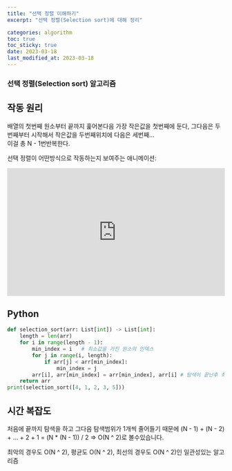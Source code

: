 ```yaml
---
title: "선택 정렬 이해하기"
excerpt: "선택 정렬(Selection sort)에 대해 정리"

categories: algorithm
toc: true
toc_sticky: true
date: 2023-03-18
last_modified_at: 2023-03-18
---
```


### 선택 정렬(Selection sort) 알고리즘

## 작동 원리

배열의 첫번째 원소부터 끝까지 훑어본다음 가장 작은값을 첫번째에 둔다, 그다음은 두번째부터 시작해서 작은값을 두번째위치에 다음은 세번째...  
이걸 총 N - 1번반복한다.

선택 정렬이 어떤방식으로 작동하는지 보여주는 애니메이션:

<div style='position:relative; padding-bottom:calc(50.00% + 44px)'><iframe src='https://gfycat.com/ifr/ShallowHideousFruitbat' frameborder='0' scrolling='no' width='100%' height='100%' style='position:absolute;top:0;left:0;' allowfullscreen></iframe></div>

## Python

```python
def selection_sort(arr: List[int]) -> List[int]:
    length = len(arr)
    for i in range(length - 1):
        min_index = i   # 최소값을 가진 원소의 인덱스
        for j in range(i, length):
            if arr[j] < arr[min_index]:
                min_index = j
        arr[i], arr[min_index] = arr[min_index], arr[i] # 탐색이 끝난후 최소값을 가진 원소를 맨 앞으로 보냄
    return arr
print(selection_sort([4, 1, 2, 3, 5]))
```

## 시간 복잡도

처음에 끝까지 탐색을 하고 그다음 탐색범위가 1개씩 줄어들기 때문에 (N - 1) + (N - 2) + ... + 2 + 1 = (N \* (N - 1)) / 2 => O(N ^ 2)로 볼수있습니다.

최악의 경우도 O(N ^ 2), 평균도 O(N ^ 2), 최선의 경우도 O(N ^ 2)인 일관성있는 알고리즘
